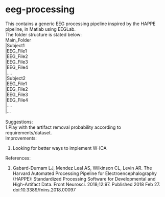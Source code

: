 # eeg-processing
This contains a generic EEG processing pipeline inspired by the HAPPE pipeline, in Matlab using EEGLab.<br>
The folder structure is stated below:<br>
Main_Folder<br>
  |Subject1<br>
    |EEG_File1<br>
    |EEG_File2<br>
    |EEG_File3<br>
    |EEG_File4<br>
    |....<br>
  |Subject2<br>
    |EEG_File1<br>
    |EEG_File2<br>
    |EEG_File3<br>
    |EEG_File4<br>
    |....<br>
  |...<br>
  <br>
  Suggestions:<br>
  1.Play with the artifact removal probability according to requirements/dataset.<br>
  Improvements:<br>
  1. Looking for better ways to implement W-ICA<br>
  
  
  References:<br>
  1. Gabard-Durnam LJ, Mendez Leal AS, Wilkinson CL, Levin AR. The Harvard Automated Processing Pipeline for Electroencephalography (HAPPE): Standardized Processing Software for Developmental and High-Artifact Data. Front Neurosci. 2018;12:97. Published 2018 Feb 27. doi:10.3389/fnins.2018.00097<br>
  
  
